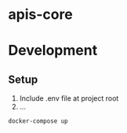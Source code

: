 # apis-core


# Development


## Setup

1. Include .env file at project root
2. ...

```bash
docker-compose up
```

